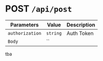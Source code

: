 # POST `/api/post`

| Parameters  | Value | Description
| ----------- | ----------- | ------ |
| `authorization` | `string` | Auth Token |
| `Body` | ``
tba

